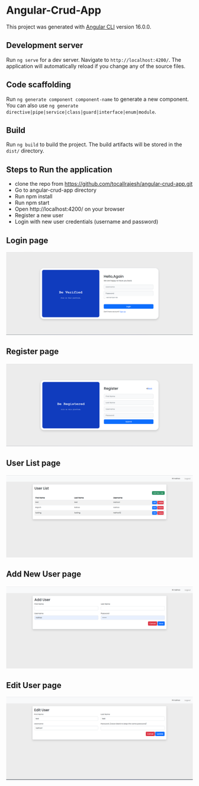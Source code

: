 # Angular-Crud-App

This project was generated with [Angular CLI](https://github.com/angular/angular-cli) version 16.0.0.

## Development server

Run `ng serve` for a dev server. Navigate to `http://localhost:4200/`. The application will automatically reload if you change any of the source files.

## Code scaffolding

Run `ng generate component component-name` to generate a new component. You can also use `ng generate directive|pipe|service|class|guard|interface|enum|module`.

## Build

Run `ng build` to build the project. The build artifacts will be stored in the `dist/` directory.

## Steps to Run the application 

* clone the repo from https://github.com/tocallrajesh/angular-crud-app.git
* Go to angular-crud-app directory
* Run npm install
* Run npm start
* Open http://localhost:4200/ on your browser
* Register a new user
* Login with new user credentials (username and password)

## Login page 

![Alt text](src/assets/login.png)

## Register page 

![Alt text](src/assets/register.png)

## User List page

![Alt text](src/assets/listing.png)

## Add New User page

![Alt text](src/assets/addUser.png)

## Edit User page

![Alt text](src/assets/editUser.png)


